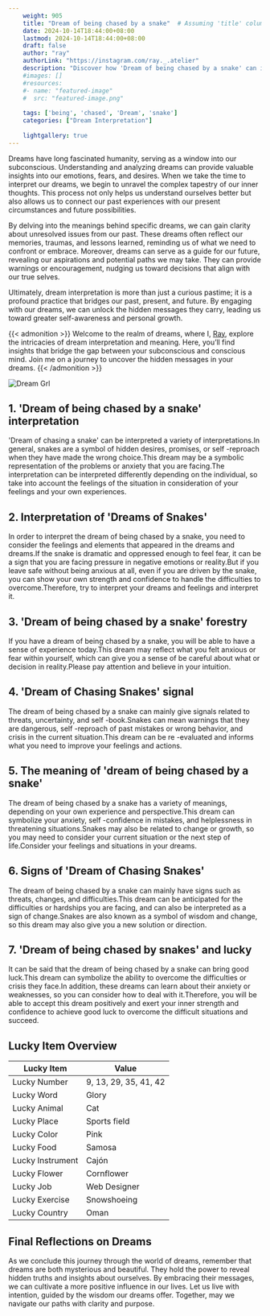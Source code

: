 ```yaml
---
    weight: 905
    title: "Dream of being chased by a snake"  # Assuming 'title' column exists
    date: 2024-10-14T18:44:00+08:00
    lastmod: 2024-10-14T18:44:00+08:00
    draft: false
    author: "ray"
    authorLink: "https://instagram.com/ray._.atelier"
    description: "Discover how 'Dream of being chased by a snake' can interpret your future and uncover its significant meanings in your life."
    #images: []
    #resources:
    #- name: "featured-image"
    #  src: "featured-image.png"
    
    tags: ['being', 'chased', 'Dream', 'snake']
    categories: ["Dream Interpretation"]
    
    lightgallery: true
---
```

    
Dreams have long fascinated humanity, serving as a window into our subconscious. Understanding and analyzing dreams can provide valuable insights into our emotions, fears, and desires. When we take the time to interpret our dreams, we begin to unravel the complex tapestry of our inner thoughts. This process not only helps us understand ourselves better but also allows us to connect our past experiences with our present circumstances and future possibilities.

By delving into the meanings behind specific dreams, we can gain clarity about unresolved issues from our past. These dreams often reflect our memories, traumas, and lessons learned, reminding us of what we need to confront or embrace. Moreover, dreams can serve as a guide for our future, revealing our aspirations and potential paths we may take. They can provide warnings or encouragement, nudging us toward decisions that align with our true selves.

Ultimately, dream interpretation is more than just a curious pastime; it is a profound practice that bridges our past, present, and future. By engaging with our dreams, we can unlock the hidden messages they carry, leading us toward greater self-awareness and personal growth.

{{< admonition >}}
Welcome to the realm of dreams, where I, [Ray](https://instagram.com/ray._.atelier), explore the intricacies of dream interpretation and meaning. Here, you’ll find insights that bridge the gap between your subconscious and conscious mind. Join me on a journey to uncover the hidden messages in your dreams.
{{< /admonition >}}

![Dream Grl](https://cdn.pixabay.com/photo/2017/11/02/03/35/gothic-2910057_1280.jpg "Dream Grl")

## 1. 'Dream of being chased by a snake' interpretation
'Dream of chasing a snake' can be interpreted a variety of interpretations.In general, snakes are a symbol of hidden desires, promises, or self -reproach when they have made the wrong choice.This dream may be a symbolic representation of the problems or anxiety that you are facing.The interpretation can be interpreted differently depending on the individual, so take into account the feelings of the situation in consideration of your feelings and your own experiences.

## 2. Interpretation of 'Dreams of Snakes'
In order to interpret the dream of being chased by a snake, you need to consider the feelings and elements that appeared in the dreams and dreams.If the snake is dramatic and oppressed enough to feel fear, it can be a sign that you are facing pressure in negative emotions or reality.But if you leave safe without being anxious at all, even if you are driven by the snake, you can show your own strength and confidence to handle the difficulties to overcome.Therefore, try to interpret your dreams and feelings and interpret it.

## 3. 'Dream of being chased by a snake' forestry
If you have a dream of being chased by a snake, you will be able to have a sense of experience today.This dream may reflect what you felt anxious or fear within yourself, which can give you a sense of be careful about what or decision in reality.Please pay attention and believe in your intuition.

## 4. 'Dream of Chasing Snakes' signal
The dream of being chased by a snake can mainly give signals related to threats, uncertainty, and self -book.Snakes can mean warnings that they are dangerous, self -reproach of past mistakes or wrong behavior, and crisis in the current situation.This dream can be re -evaluated and informs what you need to improve your feelings and actions.

## 5. The meaning of 'dream of being chased by a snake'
The dream of being chased by a snake has a variety of meanings, depending on your own experience and perspective.This dream can symbolize your anxiety, self -confidence in mistakes, and helplessness in threatening situations.Snakes may also be related to change or growth, so you may need to consider your current situation or the next step of life.Consider your feelings and situations in your dreams.

## 6. Signs of 'Dream of Chasing Snakes'
The dream of being chased by a snake can mainly have signs such as threats, changes, and difficulties.This dream can be anticipated for the difficulties or hardships you are facing, and can also be interpreted as a sign of change.Snakes are also known as a symbol of wisdom and change, so this dream may also give you a new solution or direction.

## 7. 'Dream of being chased by snakes' and lucky
It can be said that the dream of being chased by a snake can bring good luck.This dream can symbolize the ability to overcome the difficulties or crisis they face.In addition, these dreams can learn about their anxiety or weaknesses, so you can consider how to deal with it.Therefore, you will be able to accept this dream positively and exert your inner strength and confidence to achieve good luck to overcome the difficult situations and succeed.

## Lucky Item Overview
| Lucky Item          | Value              |
|---------------|--------------------|
| Lucky Number        | 9, 13, 29, 35, 41, 42  |
| Lucky Word          | Glory |
| Lucky Animal        | Cat |
| Lucky Place         | Sports field     |
| Lucky Color         | Pink     |
| Lucky Food          | Samosa      |
| Lucky Instrument    | Cajón |
| Lucky Flower        | Cornflower    |
| Lucky Job           | Web Designer       |
| Lucky Exercise      | Snowshoeing  |
| Lucky Country       | Oman    |


##  Final Reflections on Dreams

As we conclude this journey through the world of dreams, remember that dreams are both mysterious and beautiful. They hold the power to reveal hidden truths and insights about ourselves. By embracing their messages, we can cultivate a more positive influence in our lives. Let us live with intention, guided by the wisdom our dreams offer. Together, may we navigate our paths with clarity and purpose.
